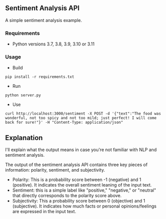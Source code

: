 ## Sentiment Analysis API

A simple sentiment analysis example.

### Requirements
- Python versions 3.7, 3.8, 3.9, 3.10 or 3.11

### Usage

- Build

```
pip install -r requirements.txt 
```

- Run

```
python server.py
```

- Use

```
curl http://localhost:3000/sentiment -X POST -d '{"text":"The food was wonderful, not too spicy and not too mild; just perfect! I will come back for sure!"}' -H "Content-Type: application/json"
```

## Explanation
I'll explain what the output means in case you're not familiar with NLP and sentiment analysis.

The output of the sentiment analysis API contains three key pieces of information: polarity, sentiment, and subjectivity.
- Polarity: This is a probability score between -1 (negative) and 1 (positive). It indicates the overall sentiment leaning of the input text.
- Sentiment: this is a simple label like "positive," "negative," or "neutral" that directly corresponds to the polarity score above.
- Subjectivity: This a probability score between 0 (objective) and 1 (subjective). It indicates how much facts or personal opinions/feelings are expressed in the input text.

